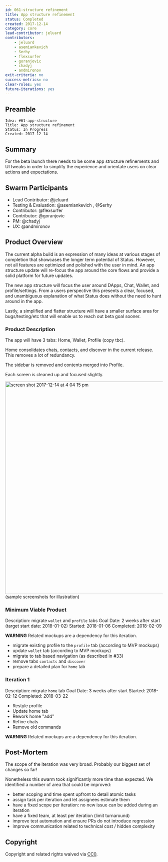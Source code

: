 ```yaml
---
id: 061-structure refinement
title: App structure refinement
status: Completed
created: 2017-12-14
category: core
lead-contributor: jeluard
contributors:
    - jeluard
    - asemiankevich
    - Serhy
    - flexsurfer
    - goranjovic
    - chadyj
    - andmironov
exit-criteria: no
success-metrics: no
clear-roles: yes
future-iterations: yes
---
```


## Preamble

    Idea: #61-app-structure
    Title: App structure refinement
    Status: In Progress
    Created: 2017-12-14


## Summary

For the beta launch there needs to be some app structure refinements and UI tweaks in order to simplify the experience and orientate users on clear actions and expectations. 

## Swarm Participants

- Lead Contributor: @jeluard
- Testing & Evaluation: @asemiankevich , @Serhy
- Contributor: @flexsurfer
- Contributor: @goranjovic
- PM: @chadyj
- UX: @andmironov

## Product Overview

The current alpha build is an expression of many ideas at various stages of completion that showcases the longer term potential of Status. However, not all features are optimized and polished with the user in mind. An app structure update will re-focus the app around the core flows and provide a solid platform for future updates.

The new app structure will focus the user around DApps, Chat, Wallet, and profile/settings. From a users perspective this presents a clear, focused, and unambiguous explanation of what Status does without the need to hunt around in the app.

Lastly, a simplified and flatter structure will have a smaller surface area for bugs/testing/etc that will enable us to reach out beta goal sooner.

### Product Description

The app will have 3 tabs: Home, Wallet, Profile (copy tbc).

Home consolidates chats, contacts, and discover in the current release. This removes a lot of redundancy.

The sidebar is removed and contents merged into Profile.

Each screen is cleaned up and focused slightly.

<img width="679" alt="screen shot 2017-12-14 at 4 04 15 pm" src="https://user-images.githubusercontent.com/116099/34014328-c02a3e4c-e0e8-11e7-9784-c5495d48d438.png">
(sample screenshots for illustration)

### Minimum Viable Product

Description: migrate `wallet` and `profile` tabs
Goal Date: 2 weeks after start (target start date: 2018-01-02)
Started: 2018-01-06
Completed: 2018-02-09

__WARNING__ Related mockups are a dependency for this iteration.

* migrate existing profile to the `profile` tab (according to MVP mockups)
* update `wallet` tab (according to MVP mockups)
* migrate to tab based navigation (as described in #33)
* remove tabs `contacts` and `discover`
* prepare a detailed plan for `home` tab

### Iteration 1

Description: migrate `home` tab
Goal Date: 3 weeks after start
Started: 2018-02-12
Completed: 2018-03-22

* Restyle profile
* Update home tab
* Rework home "add" 
* Refine chats
* Remove old commands

__WARNING__ Related mockups are a dependency for this iteration.

## Post-Mortem

The scope of the iteration was very broad. Probably our biggest set of changes so far!

Nonetheless this swarm took significantly more time than expected.
We identified a number of area that could be improved:

* better scoping and time spent upfront to detail atomic tasks
* assign task per iteration and let assignees estimate them
* have a fixed scope per iteration: no new issue can be added during an iteration
* have a fixed team, at least per iteration (limit turnaround)
* improve test automation and ensure PRs do not introduce regression
* improve communication related to technical cost / hidden complexity

## Copyright
Copyright and related rights waived via [CC0](https://creativecommons.org/publicdomain/zero/1.0/).
  